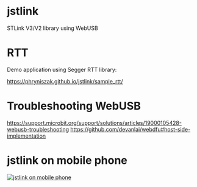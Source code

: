 # jstlink
STLink V3/V2 library using WebUSB

# RTT
Demo application using Segger RTT library:

https://phryniszak.github.io/jstlink/sample_rtt/

# Troubleshooting WebUSB
https://support.microbit.org/support/solutions/articles/19000105428-webusb-troubleshooting
https://github.com/devanlai/webdfu#host-side-implementation

# jstlink on mobile phone

[![jstlink on mobile phone](https://img.youtube.com/vi/kpSMA-R8AzU/0.jpg)](https://youtu.be/kpSMA-R8AzU)
